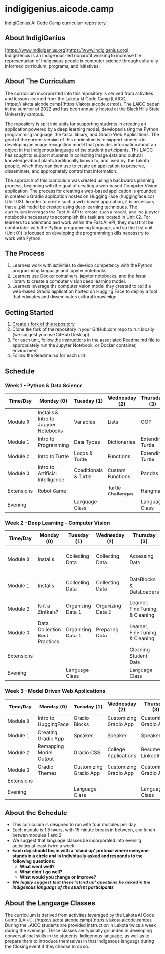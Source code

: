 # indigigenius.aicode.camp
IndigiGenius AI Code Camp curriculum repository.

## About IndigiGenius
[https://www.indigigenius.org](https://www.indigigenius.org)  
IndigiGenius is an Indigenous-led nonprofit working to increase the representation of Indigenous people in computer science through culturally informed curriculum, programs, and initiatives.

## About The Curriculum

The curriculum incorporated into this repository is derived from activities and lessons learned from the Lakota AI Code Camp (LAICC, [https://lakota.aicode.camp](https://lakota.aicode.camp)). The LAICC began in the summer of 2022 and has been annually hosted at the Black Hills State University campus.

The repository is split into units for supporting students in creating an application powered by a deep learning model, developed using the Python programming language, the fastai library, and Gradio Web Applications. The goal of the current version of this curriculum is to support students in developing an image recognition model that provides information about an object in the Indigenous language of the student participants. The LAICC has sought to support students in collecting image data and cultural knowledge about plants traditionally known to, and used by, the Lakota people, which they can then use to create an application to preserve, disseminate, and appropriately control that information.  

The approach of this curriculum was created using a backwards planning process, beginning with the goal of creating a web-based Computer Vision application. The process for creating a web-based application is grounded in created a Gradio application hosted on Hugging Face (huggingface.co) (Unit 03). In order to create such a web-based application, it is necessary that a .pkl model be created using deep learning techniques. The curriculum leverages the Fast.AI API to create such a model, and the jupyter notebooks necessary to accomplish this task are located in Unit 02. For learners to understand and work within the Fast.AI API, they must first be comfortable with the Python programming language, and so the first unit (Unit 01) is focused on developing the programming skills necessary to work with Python.

## The Process
1. Learners work with activities to develop competency with the Python programming language and jupyter notebooks.
1. Learners use Docker containers, jupyter notebooks, and the fastai library to create a computer vision deep learning model.
1. Learners leverage the computer vision model they created to build a web-based Gradio application hosted on Hugging Face to deploy a tool that educates and disseminates cultural knowledge.

## Getting Started
1. [Create a fork of this repository](https://docs.github.com/en/pull-requests/collaborating-with-pull-requests/working-with-forks/fork-a-repo)
1. Clone the fork of the repository in your GitHub.com repo to run locally (we suggest you use GitHub Desktop)
1. For each unit, follow the instructions in the associated Readme.md file to appropriately run the Jupyter Notebook, or Docker container, environment 
1. Follow the Readme.md for each unit

## Schedule

### Week 1 - Python & Data Science
| Time/Day   | Monday (0)                            | Tuesday (1)           | Wednesday (2)     | Thursday (3)     | Friday (4)                 |
|------------|---------------------------------------|-----------------------|-------------------|------------------|----------------------------|
| Module 0   | Installs & Intro to Jupyter Notebooks | Variables             | Lists             | OOP              | Data Science Final Project |
| Module 1   | Intro to Programming                  | Data Types            | Dictionaries      | Extending Turtle | Data Science Final Project |
| Module 2   | Intro to Turtle                       | Loops & Turtle        | Functions         | Extending Turtle | Data Science Final Project |
| Module 3   | Intro to Artificial Intelligence      | Conditionals & Turtle | Custom Functions  | Pandas           | Data Science Presentations |
| Extensions | Robot Game                            |                       | Turtle Challenges | Hangman          |                            |
| Evening    |                                       | Language Class        |                   | Language Class   |                            |

### Week 2 - Deep Learning - Computer Vision
| Time/Day   | Monday (0)                     | Tuesday (1)       | Wednesday (2)     | Thursday (3)                     | Friday (4)                     |
|------------|--------------------------------|-------------------|-------------------|----------------------------------|--------------------------------|
| Module 0   | Installs                       | Collecting Data   | Collecting Data   | Accessing Data                   | Computer Vision Model Training |
| Module 1   | Installs                       | Collecting Data   | Collecting Data   | DataBlocks & DataLoaders         | Computer Vision Model Training |
| Module 2   | Is it a Zintkala?              | Organizing Data 1 | Organizing Data 2 | Learner, Fine Tuning, & Cleaning | What is a CNN?                 |
| Module 3   | Data Collection Best Practices | Organizing Data 1 | Preparing Data    | Learner, Fine Tuning, & Cleaning | Computer Vision Model Training |
| Extensions |                                |                   |                   | Cleaning Student Data            |                                |
| Evening    |                                | Language Class    |                   | Language Class                   |                                |

### Week 3 - Model Driven Web Applications
| Time/Day   | Monday (0)             | Tuesday (1)            | Wednesday (2)          | Thursday (3)           | Friday (4)               |
|------------|------------------------|------------------------|------------------------|------------------------|--------------------------|
| Module 0   | Intro to HuggingFace   | Gradio Blocks          | Customizing Gradio App | Customizing Gradio App | Presentation Preparation |
| Module 1   | Creating Gradio App    | Speaker                | Speaker                | Speaker                | Presentation Preparation |
| Module 2   | Remapping Model Output | Gradio CSS             | College Applications   | Resumes & LinkedIn     | Presentation Preparation |
| Module 3   | Gradio Themes          | Customizing Gradio App | Customizing Gradio App | Customizing Gradio App | Presentations & Closing  |
| Extensions |                        |                        |                        |                        |                          |
| Evening    |                        | Language Class         |                        | Language Class         |                          |

## About the Schedule
- This curriculum is designed to run with four modules per day
- Each module is 1.5 hours, with 15 minute breaks in between, and lunch betwen modules 1 and 2
- We suggest that language classes be incorporated into evening activities at least twice a week
- **Each day should begin with a 'stand up' protocol where everyone stands in a circle and is individually asked and responds to the following questions:**
    - **What went well?**
    - **What didn't go well?**
    - **What would you change or improve?**
- ***We highly suggest that these 'stand up' questions be asked in the Indigenous language of the student participants***

## About the Language Classes
The curriculum is derived from activities leveraged by the Lakota AI Code Camp (LAICC, [https://lakota.aicode.camp](https://lakota.aicode.camp)). During the LAICC students are provided instruction in Lakota twice a week during the evenings. These classes are typically grounded in developing conversational skills in the students' Indigenous language, as well as to prepare them to introduce themselves in that Indigenous language during the Closing event if they choose to do so.
